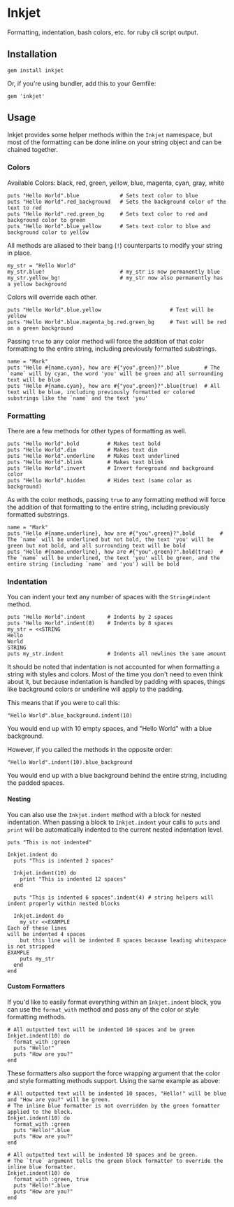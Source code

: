 # Inkjet

Formatting, indentation, bash colors, etc. for ruby cli script output.

## Installation

    gem install inkjet

Or, if you're using bundler, add this to your Gemfile:

    gem 'inkjet'

## Usage

Inkjet provides some helper methods within the `Inkjet` namespace, but most of the formatting can be done inline on your string object and can be chained together.

### Colors

Available Colors: black, red, green, yellow, blue, magenta, cyan, gray, white
    
    puts "Hello World".blue             # Sets text color to blue
    puts "Hello World".red_background   # Sets the background color of the text to red
    puts "Hello World".red.green_bg     # Sets text color to red and background color to green
    puts "Hello World".blue_yellow      # Sets text color to blue and background color to yellow

All methods are aliased to their bang (`!`) counterparts to modify your string in place.
    
    my_str = "Hello World"
    my_str.blue!                        # my_str is now permanently blue
    my_str.yellow_bg!                   # my_str now also permanently has a yellow background

Colors will override each other.

    puts "Hello World".blue.yellow                      # Text will be yellow
    puts "Hello World".blue.magenta_bg.red.green_bg     # Text will be red on a green background

Passing `true` to any color method will force the addition of that color formatting to the entire string, including previously formatted substrings.

    name = "Mark"
    puts "Hello #{name.cyan}, how are #{"you".green}?".blue        # The `name` will by cyan, the word 'you' will be green and all surrounding text will be blue
    puts "Hello #{name.cyan}, how are #{"you".green}?".blue(true)  # All text will be blue, including previously formatted or colored substrings like the `name` and the text 'you'

### Formatting

There are a few methods for other types of formatting as well.

    puts "Hello World".bold         # Makes text bold
    puts "Hello World".dim          # Makes text dim
    puts "Hello World".underline    # Makes text underlined
    puts "Hello World".blink        # Makes text blink
    puts "Hello World".invert       # Invert foreground and background color
    puts "Hello World".hidden       # Hides text (same color as background)

As with the color methods, passing `true` to any formatting method will force the addition of that formatting to the entire string, including previously formatted substrings.

    name = "Mark"
    puts "Hello #{name.underline}, how are #{"you".green}?".bold        # The `name` will be underlined but not bold, the text 'you' will be green but not bold, and all surrounding text will be bold
    puts "Hello #{name.underline}, how are #{"you".green}?".bold(true)  # The `name` will be underlined, the text 'you' will be green, and the entire string (including `name` and 'you') will be bold

### Indentation

You can indent your text any number of spaces with the `String#indent` method.

    puts "Hello World".indent       # Indents by 2 spaces
    puts "Hello World".indent(8)    # Indents by 8 spaces
    my_str = <<STRING
    Hello
    World
    STRING
    puts my_str.indent              # Indents all newlines the same amount

It should be noted that indentation is not accounted for when formatting a string with styles and colors. Most of the time you don't need to even think about it, but because indentation is handled by padding with spaces, things like background colors or underline will apply to the padding.

This means that if you were to call this:

    "Hello World".blue_background.indent(10)

You would end up with 10 empty spaces, and "Hello World" with a blue background.

However, if you called the methods in the opposite order:

    "Hello World".indent(10).blue_background

You would end up with a blue background behind the entire string, including the padded spaces.

#### Nesting

You can also use the `Inkjet.indent` method with a block for nested indentation. When passing a block to `Inkjet.indent` your calls to `puts` and `print` will be automatically indented to the current nested indentation level.

    puts "This is not indented"

    Inkjet.indent do
      puts "This is indented 2 spaces"
      
      Inkjet.indent(10) do
        print "This is indented 12 spaces"
      end

      puts "This is indented 6 spaces".indent(4) # string helpers will indent properly within nested blocks
      
      Inkjet.indent do
        my_str <<EXAMPLE
    Each of these lines
    will be indented 4 spaces
        but this line will be indented 8 spaces because leading whitespace is not stripped
    EXAMPLE
        puts my_str
      end
    end

#### Custom Formatters

If you'd like to easily format everything within an `Inkjet.indent` block, you can use the `format_with` method and pass any of the color or style formatting methods.

    # All outputted text will be indented 10 spaces and be green
    Inkjet.indent(10) do
      format_with :green
      puts "Hello!"
      puts "How are you?"
    end

These formatters also support the force wrapping argument that the color and style formatting methods support. Using the same example as above:
    
    # All outputted text will be indented 10 spaces, "Hello!" will be blue and "How are you?" will be green.
    # The inline blue formatter is not overridden by the green formatter applied to the block.
    Inkjet.indent(10) do
      format_with :green
      puts "Hello!".blue
      puts "How are you?"
    end
    
    # All outputted text will be indented 10 spaces and be green.
    # The `true` argument tells the green block formatter to override the inline blue formatter.
    Inkjet.indent(10) do
      format_with :green, true
      puts "Hello!".blue
      puts "How are you?"
    end
